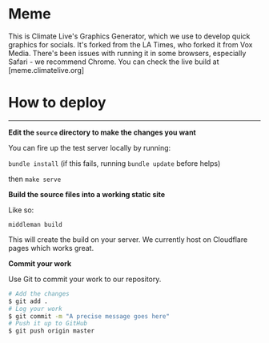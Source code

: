 # Meme

This is Climate Live's Graphics Generator, which we use to develop quick graphics for socials. It's forked from the LA Times, who forked it from Vox Media. There's been issues with running it in some browsers, especially Safari - we recommend Chrome. You can check the live build at [meme.climatelive.org]

# How to deploy
-------------------------------

**Edit the ``source`` directory to make the changes you want**


You can fire up the test server locally by running:

`bundle install` (if this fails, running `bundle update` before helps)

then `make serve`

**Build the source files into a working static site**

Like so:

`middleman build`

This will create the build on your server. We currently host on Cloudflare pages which works great. 


**Commit your work**

Use Git to commit your work to our repository.

```bash
# Add the changes
$ git add .
# Log your work
$ git commit -m "A precise message goes here"
# Push it up to GitHub
$ git push origin master
```
